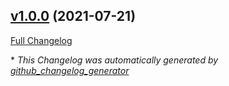 

## [v1.0.0](https://github.com/devlooped/dotnet-evergreen/tree/v1.0.0) (2021-07-21)

[Full Changelog](https://github.com/devlooped/dotnet-evergreen/compare/e24711c6b7dff84d1f75ce3eca12296d36197096...v1.0.0)



\* *This Changelog was automatically generated by [github_changelog_generator](https://github.com/github-changelog-generator/github-changelog-generator)*
